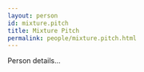 ```yaml
---
layout: person
id: mixture.pitch
title: Mixture Pitch
permalink: people/mixture.pitch.html
---
```


Person details...